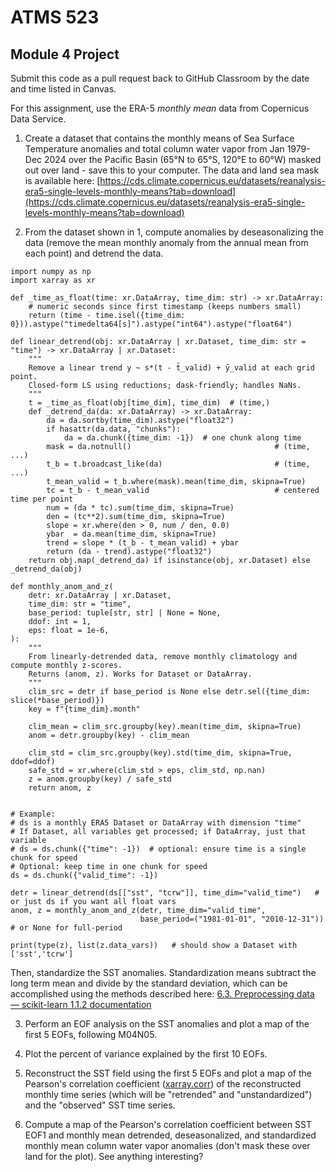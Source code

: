 # ATMS 523

## Module 4 Project

Submit this code as a pull request back to GitHub Classroom by the date and time listed in Canvas.

For this assignment, use the ERA-5 *monthly mean* data from Copernicus Data Service.  

1) Create a dataset that contains the monthly means of Sea Surface Temperature anomalies and total column water vapor from Jan 1979-Dec 2024 over the Pacific Basin (65°N to 65°S, 120°E to 60°W) masked out over land - save this to your computer. The data and land sea mask is available here: [https://cds.climate.copernicus.eu/datasets/reanalysis-era5-single-levels-monthly-means?tab=download](https://cds.climate.copernicus.eu/datasets/reanalysis-era5-single-levels-monthly-means?tab=download)


2)  From the dataset shown in 1, compute anomalies by deseasonalizing the data (remove the mean monthly anomaly from the annual mean from each point) and detrend the data. 

```
import numpy as np
import xarray as xr

def _time_as_float(time: xr.DataArray, time_dim: str) -> xr.DataArray:
    # numeric seconds since first timestamp (keeps numbers small)
    return (time - time.isel({time_dim: 0})).astype("timedelta64[s]").astype("int64").astype("float64")

def linear_detrend(obj: xr.DataArray | xr.Dataset, time_dim: str = "time") -> xr.DataArray | xr.Dataset:
    """
    Remove a linear trend y ~ s*(t - t̄_valid) + ȳ_valid at each grid point.
    Closed-form LS using reductions; dask-friendly; handles NaNs.
    """
    t = _time_as_float(obj[time_dim], time_dim)  # (time,)
    def _detrend_da(da: xr.DataArray) -> xr.DataArray:
        da = da.sortby(time_dim).astype("float32")
        if hasattr(da.data, "chunks"):
            da = da.chunk({time_dim: -1})  # one chunk along time
        mask = da.notnull()                                # (time, ...)
        t_b = t.broadcast_like(da)                         # (time, ...)
        t_mean_valid = t_b.where(mask).mean(time_dim, skipna=True)
        tc = t_b - t_mean_valid                            # centered time per point
        num = (da * tc).sum(time_dim, skipna=True)
        den = (tc**2).sum(time_dim, skipna=True)
        slope = xr.where(den > 0, num / den, 0.0)
        ybar  = da.mean(time_dim, skipna=True)
        trend = slope * (t_b - t_mean_valid) + ybar
        return (da - trend).astype("float32")
    return obj.map(_detrend_da) if isinstance(obj, xr.Dataset) else _detrend_da(obj)

def monthly_anom_and_z(
    detr: xr.DataArray | xr.Dataset,
    time_dim: str = "time",
    base_period: tuple[str, str] | None = None,
    ddof: int = 1,
    eps: float = 1e-6,
):
    """
    From linearly-detrended data, remove monthly climatology and compute monthly z-scores.
    Returns (anom, z). Works for Dataset or DataArray.
    """
    clim_src = detr if base_period is None else detr.sel({time_dim: slice(*base_period)})
    key = f"{time_dim}.month"

    clim_mean = clim_src.groupby(key).mean(time_dim, skipna=True)
    anom = detr.groupby(key) - clim_mean

    clim_std = clim_src.groupby(key).std(time_dim, skipna=True, ddof=ddof)
    safe_std = xr.where(clim_std > eps, clim_std, np.nan)
    z = anom.groupby(key) / safe_std
    return anom, z


# Example:
# ds is a monthly ERA5 Dataset or DataArray with dimension "time"
# If Dataset, all variables get processed; if DataArray, just that variable
# ds = ds.chunk({"time": -1})  # optional: ensure time is a single chunk for speed
# Optional: keep time in one chunk for speed
ds = ds.chunk({"valid_time": -1})

detr = linear_detrend(ds[["sst", "tcrw"]], time_dim="valid_time")   # or just ds if you want all float vars
anom, z = monthly_anom_and_z(detr, time_dim="valid_time",
                             base_period=("1981-01-01", "2010-12-31"))  # or None for full-period

print(type(z), list(z.data_vars))   # should show a Dataset with ['sst','tcrw']

```

Then, standardize the SST anomalies.  Standardization means subtract the long term mean and divide by the standard deviation, which can be accomplished using the methods described here: [6.3. Preprocessing data &mdash; scikit-learn 1.1.2 documentation](https://scikit-learn.org/stable/modules/preprocessing.html)
   
3) Perform an EOF analysis on the SST anomalies and plot a map of the first 5 EOFs, following M04N05.

4) Plot the percent of variance explained by the first 10 EOFs.

5) Reconstruct the SST field using the first 5 EOFs and plot a map of the Pearson's correlation coefficient ([xarray.corr](https://docs.xarray.dev/en/stable/generated/xarray.corr.html)) of the reconstructed monthly time series (which will be "retrended" and "unstandardized") and the "observed" SST time series.

6) Compute a map of the Pearson's correlation coefficient between SST EOF1 and monthly mean detrended, deseasonalized, and standardized monthly mean column water vapor anomalies (don't mask these over land for the plot).  See anything interesting?
